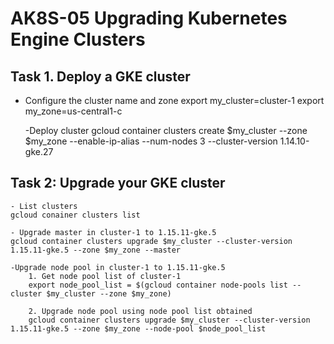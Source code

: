 # AK8S-05 Upgrading Kubernetes Engine Clusters

## Task 1. Deploy a GKE cluster
	
* Configure the cluster name and zone
	export my_cluster=cluster-1
	export my_zone=us-central1-c

	-Deploy cluster
	gcloud container clusters create $my_cluster --zone $my_zone --enable-ip-alias --num-nodes 3 --cluster-version 1.14.10-gke.27 

## Task 2: Upgrade your GKE cluster

	- List clusters
	gcloud conainer clusters list

	- Upgrade master in cluster-1 to 1.15.11-gke.5
	gcloud container clusters upgrade $my_cluster --cluster-version 1.15.11-gke.5 --zone $my_zone --master  

	-Upgrade node pool in cluster-1 to 1.15.11-gke.5
		1. Get node pool list of cluster-1
		export node_pool_list = $(gcloud container node-pools list --cluster $my_cluster --zone $my_zone)

		2. Upgrade node pool using node pool list obtained
		gcloud container clusters upgrade $my_cluster --cluster-version 1.15.11-gke.5 --zone $my_zone --node-pool $node_pool_list
